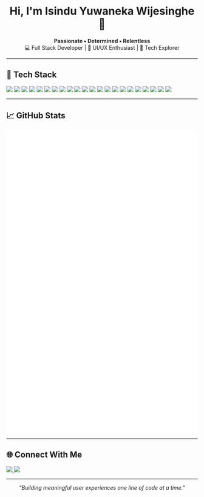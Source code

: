 <h1 align="center">Hi, I'm Isindu Yuwaneka Wijesinghe 👋</h1>

<p align="center">
  <b>Passionate ▪️ Determined ▪️ Relentless</b><br>
  💻 Full Stack Developer | 🎨 UI/UX Enthusiast | 🚀 Tech Explorer
</p>

---

## 🔧 Tech Stack


<p>
  <img src="https://img.shields.io/badge/Java-ED8B00?style=flat&logo=openjdk&logoColor=white"/>
<img src="https://img.shields.io/badge/Kotlin-7F52FF?style=flat&logo=kotlin&logoColor=white"/>
<img src="https://img.shields.io/badge/Android%20Studio-3DDC84?style=flat&logo=android-studio&logoColor=white"/>
<img src="https://img.shields.io/badge/HTML5-E34F26?style=flat&logo=html5&logoColor=white"/>
<img src="https://img.shields.io/badge/PHP-777BB4?style=flat&logo=php&logoColor=white"/>
<img src="https://img.shields.io/badge/JavaScript-F7DF1E?style=flat&logo=javascript&logoColor=black"/>
<img src="https://img.shields.io/badge/React-20232A?style=flat&logo=react&logoColor=61DAFB"/>
<img src="https://img.shields.io/badge/Node.js-339933?style=flat&logo=node.js&logoColor=white"/>
<img src="https://img.shields.io/badge/Express.js-000000?style=flat&logo=express&logoColor=white"/>
<img src="https://img.shields.io/badge/MySQL-4479A1?style=flat&logo=mysql&logoColor=white"/>
<img src="https://img.shields.io/badge/phpMyAdmin-F89820?style=flat&logo=phpmyadmin&logoColor=white"/>
<img src="https://img.shields.io/badge/MongoDB-4EA94B?style=flat&logo=mongodb&logoColor=white"/>
<img src="https://img.shields.io/badge/Apache-D22128?style=flat&logo=apache&logoColor=white"/>
<img src="https://img.shields.io/badge/Figma-000000?style=flat&logo=figma&logoColor=white"/>
<img src="https://img.shields.io/badge/VS%20Code-007ACC?style=flat&logo=visual-studio-code&logoColor=white"/>
<img src="https://img.shields.io/badge/Git-F05032?style=flat&logo=git&logoColor=white"/>
<img src="https://img.shields.io/badge/C++-00599C?style=flat&logo=c%2b%2b&logoColor=white"/>
<img src="https://img.shields.io/badge/CMake-064F8C?style=flat&logo=cmake&logoColor=white"/>
<img src="https://img.shields.io/badge/Swift-FA7343?style=flat&logo=swift&logoColor=white"/>
<img src="https://img.shields.io/badge/C-A8B9CC?style=flat&logo=c&logoColor=white"/>
<img src="https://img.shields.io/badge/Dart-0175C2?style=flat&logo=dart&logoColor=white"/>
<img src="https://img.shields.io/badge/Flutter-02569B?style=flat&logo=flutter&logoColor=white"/>
  
</p>

---

## 📈 GitHub Stats

<p align="center">
  <img src="https://github.com/iszzy0wijesinghe/iszzy0wijesinghe/blob/main/github-metrics.svg" alt="GitHub Metrics" />
</p>

---

## 🌐 Connect With Me

<p>
  <a href="mailto:isinduyuwaneka@gmail.com">
    <img src="https://img.shields.io/badge/Email-D14836?style=for-the-badge&logo=gmail&logoColor=white"/>
  </a>
  <a href="https://www.behance.net/isinduyuwaneka" target="_blank">
  <img src="https://img.shields.io/badge/Behance-1769FF?style=for-the-badge&logo=behance&logoColor=white"/>
</a>
</p>

---

<p align="center">
  <i>"Building meaningful user experiences one line of code at a time."</i>
</p>
